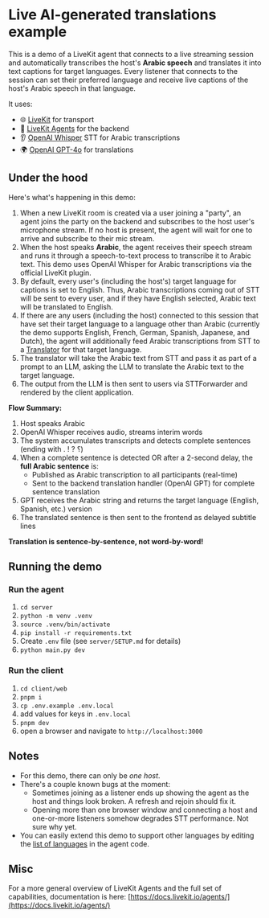 # Live AI-generated translations example

This is a demo of a LiveKit agent that connects to a live streaming session and automatically transcribes the host's **Arabic speech** and translates it into text captions for target languages. Every listener that connects to the session can set their preferred language and receive live captions of the host's Arabic speech in that language.

It uses:
- 🌐 [LiveKit](https://github.com/livekit/livekit) for transport
- 🤖 [LiveKit Agents](https://github.com/livekit/agents) for the backend
- 👂 [OpenAI Whisper](https://platform.openai.com/) STT for Arabic transcriptions
- 🌍 [OpenAI GPT-4o](https://platform.openai.com/) for translations

## Under the hood

Here's what's happening in this demo:

1. When a new LiveKit room is created via a user joining a "party", an agent joins the party on the backend and subscribes to the host user's microphone stream. If no host is present, the agent will wait for one to arrive and subscribe to their mic stream.
2. When the host speaks **Arabic**, the agent receives their speech stream and runs it through a speech-to-text process to transcribe it to Arabic text. This demo uses OpenAI Whisper for Arabic transcriptions via the official LiveKit plugin.
3. By default, every user's (including the host's) target language for captions is set to English. Thus, Arabic transcriptions coming out of STT will be sent to every user, and if they have English selected, Arabic text will be translated to English.
4. If there are any users (including the host) connected to this session that have set their target language to a language other than Arabic (currently the demo supports English, French, German, Spanish, Japanese, and Dutch), the agent will additionally feed Arabic transcriptions from STT to a [Translator](https://github.com/livekit/live-translated-captioning/blob/aea6bae217a462614252f6b84232a337b7ac0f84/server/main.py#L34) for that target language.
5. The translator will take the Arabic text from STT and pass it as part of a prompt to an LLM, asking the LLM to translate the Arabic text to the target language.
6. The output from the LLM is then sent to users via STTForwarder and rendered by the client application.

**Flow Summary:**
1. Host speaks Arabic
2. OpenAI Whisper receives audio, streams interim words  
3. The system accumulates transcripts and detects complete sentences (ending with . ! ? ؟)
4. When a complete sentence is detected OR after a 2-second delay, the **full Arabic sentence** is:
   - Published as Arabic transcription to all participants (real-time)
   - Sent to the backend translation handler (OpenAI GPT) for complete sentence translation
5. GPT receives the Arabic string and returns the target language (English, Spanish, etc.) version
6. The translated sentence is then sent to the frontend as delayed subtitle lines

**Translation is sentence-by-sentence, not word-by-word!**

## Running the demo

### Run the agent
1. `cd server`
2. `python -m venv .venv`
3. `source .venv/bin/activate`
4. `pip install -r requirements.txt`
5. Create `.env` file (see `server/SETUP.md` for details)
6. `python main.py dev`

### Run the client
1. `cd client/web`
2. `pnpm i`
3. `cp .env.example .env.local`
4. add values for keys in `.env.local`
5. `pnpm dev`
6. open a browser and navigate to `http://localhost:3000`

## Notes
- For this demo, there can only be *one host*.
- There's a couple known bugs at the moment:
  -  Sometimes joining as a listener ends up showing the agent as the host and things look broken. A refresh and rejoin should fix it.
  -  Opening more than one browser window and connecting a host and one-or-more listeners somehow degrades STT performance. Not sure why yet.
- You can easily extend this demo to support other languages by editing the [list of languages](https://github.com/livekit-examples/live-translated-captioning/blob/2e7acc16e7e482d4c34d7b6673343e5b33f96455/server/main.py#L36) in the agent code.

## Misc
For a more general overview of LiveKit Agents and the full set of capabilities, documentation is here: [https://docs.livekit.io/agents/](https://docs.livekit.io/agents/)
